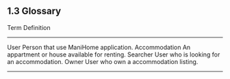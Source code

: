 ## 1.3 Glossary

Term             Definition
--------------   ----------------
User             Person that use ManiHome application.
Accommodation    An appartment or house available for renting.
Searcher         User who is looking for an accommodation.
Owner            User who own a accommodation listing.
--------------   ----------------